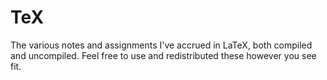 # TeX

The various notes and assignments I've accrued in LaTeX, both compiled and uncompiled. Feel free to use and redistributed these however you see fit.
